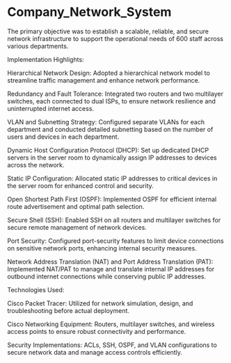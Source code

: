# Company_Network_System
The primary objective was to establish a scalable, reliable, and secure network infrastructure to support the operational needs of 600 staff across various departments.

Implementation Highlights:

Hierarchical Network Design: Adopted a hierarchical network model to streamline traffic management and enhance network performance.

Redundancy and Fault Tolerance: Integrated two routers and two multilayer switches, each connected to dual ISPs, to ensure network resilience and uninterrupted internet access.

VLAN and Subnetting Strategy: Configured separate VLANs for each department and conducted detailed subnetting based on the number of users and devices in each department.

Dynamic Host Configuration Protocol (DHCP): Set up dedicated DHCP servers in the server room to dynamically assign IP addresses to devices across the network.

Static IP Configuration: Allocated static IP addresses to critical devices in the server room for enhanced control and security.

Open Shortest Path First (OSPF): Implemented OSPF for efficient internal route advertisement and optimal path selection.

Secure Shell (SSH): Enabled SSH on all routers and multilayer switches for secure remote management of network devices.

Port Security: Configured port-security features to limit device connections on sensitive network ports, enhancing internal security measures.

Network Address Translation (NAT) and Port Address Translation (PAT): Implemented NAT/PAT to manage and translate internal IP addresses for outbound internet connections while conserving public IP addresses.

Technologies Used:

Cisco Packet Tracer: Utilized for network simulation, design, and troubleshooting before actual deployment.

Cisco Networking Equipment: Routers, multilayer switches, and wireless access points to ensure robust connectivity and performance.

Security Implementations: ACLs, SSH, OSPF, and VLAN configurations to secure network data and manage access controls efficiently.
